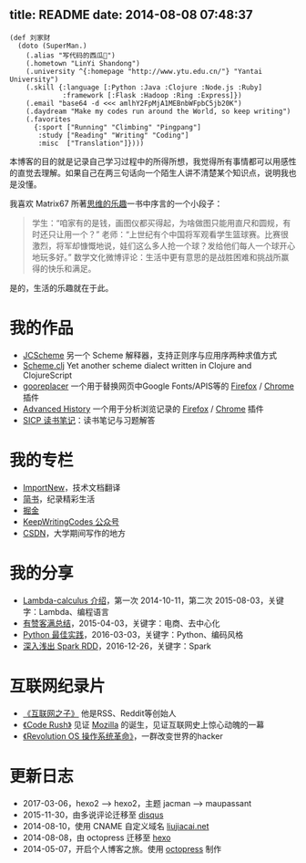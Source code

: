 title: README
date: 2014-08-08 07:48:37
---

```
(def 刘家财
  (doto (SuperMan.)
    (.alias "写代码的西瓜🍉")
    (.hometown "LinYi Shandong")
    (.university ^{:homepage "http://www.ytu.edu.cn/"} "Yantai University")
    (.skill {:language [:Python :Java :Clojure :Node.js :Ruby]
             :framework [:Flask :Hadoop :Ring :Express]})
    (.email "base64 -d <<< amlhY2FpMjA1MEBnbWFpbC5jb20K")
    (.daydream "Make my codes run around the World, so keep writing")
    (.favorites
      {:sport ["Running" "Climbing" "Pingpang"]
       :study ["Reading" "Writing" "Coding"]
       :misc  ["Translation"]})))
```

本博客的目的就是记录自己学习过程中的所得所想，我觉得所有事情都可以用感性的直觉去理解。如果自己在两三句话向一个陌生人讲不清楚某个知识点，说明我也是没懂。

我喜欢 Matrix67 所著[思维的乐趣](http://book.douban.com/subject/10779597/)一书中序言的一个小段子：

> 学生：“咱家有的是钱，画图仪都买得起，为啥做图只能用直尺和圆规，有时还只让用一个？”
> 老师：“上世纪有个中国将军观看学生篮球赛。比赛很激烈，将军却慷慨地说，娃们这么多人抢一个球？发给他们每人一个球开心地玩多好。”
> 数学文化微博评论：生活中更有意思的是战胜困难和挑战所赢得的快乐和满足。

是的，生活的乐趣就在于此。

我的作品
====

- [JCScheme](https://github.com/jiacai2050/JCScheme) 另一个 Scheme 解释器，支持正则序与应用序两种求值方式
- [Scheme.clj](http://liujiacai.net/scheme.clj/) Yet another scheme dialect written in Clojure and ClojureScript
- [gooreplacer](http://liujiacai.net/gooreplacer) 一个用于替换网页中Google Fonts/APIS等的 [Firefox](https://addons.mozilla.org/zh-CN/firefox/addon/gooreplacer/) / [Chrome](https://chrome.google.com/webstore/detail/jnlkjeecojckkigmchmfoigphmgkgbip) 插件
- [Advanced History](https://github.com/jiacai2050/better-history) 一个用于分析浏览记录的  [Firefox](https://addons.mozilla.org/firefox/addon/advanced-history/) / [Chrome](https://chrome.google.com/webstore/detail/advanced-history/mkfgjjeggnmkbobjmelbjhdchcoadnin) 插件
- [SICP 读书笔记](https://github.com/jiacai2050/sicp)：读书笔记与习题解答

我的专栏
====

- [ImportNew](http://www.importnew.com/author/liujiacai)，技术文档翻译
- [简书](http://www.jianshu.com/u/8a5466e37198)，纪录精彩生活
- [掘金](https://gold.xitu.io/user/57c2431b165abd00665ee39f)
- [KeepWritingCodes 公众号](http://weixin.sogou.com/weixin?query=keepwritingcodes)
- [CSDN](http://blog.csdn.net/jiacai2050)，大学期间写作的地方

我的分享
===

- [Lambda-calculus 介绍](http://pan.baidu.com/s/1sjYoG25)，第一次 2014-10-11，第二次 2015-08-03，关键字：Lambda、编程语言
- [有赞客满总结](http://youzan.liujiacai.net)，2015-04-03，关键字：电商、去中心化
- [Python 最佳实践](http://python-best-practice.liujiacai.net/)，2016-03-03，关键字：Python、编码风格
- [深入浅出 Spark RDD](http://jiacai2050.coding.me/spark-rdd-share/)，2016-12-26，关键字：Spark

互联网纪录片
====

* [《互联网之子》](http://www.tudou.com/programs/view/jefojo_-HjQ/&lvt=76) 他是RSS、Reddit等创始人
* [《Code Rush》](http://v.youku.com/v_show/id_XNjA2NDI2MTUy.html) 见证 [Mozilla](http://liujiacai.net/blog/2014/09/14/mozilla-history/) 的诞生，见证互联网史上惊心动魄的一幕
* [《Revolution OS 操作系统革命》](http://www.tudou.com/programs/view/lCsZxfWXJ0k/)，一群改变世界的hacker

更新日志
====

- 2017-03-06，hexo2 --> hexo2，主题 jacman --> maupassant
- 2015-11-30，由多说评论迁移至 [disqus](https://disqus.com/)
- 2014-08-10，使用 CNAME 自定义域名 [liujiacai.net](http://liujiacai.net)
- 2014-08-08，由 octopress 迁移至 [hexo](https://hexo.io/)
- 2014-05-07，开启个人博客之旅。使用 [octopress](http://octopress.org/) 制作
